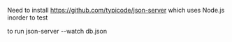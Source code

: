 Need to install https://github.com/typicode/json-server
which uses Node.js inorder to test

to run json-server --watch db.json
